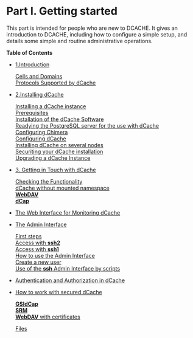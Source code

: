 
Part I. Getting started
========================


This part is intended for people who are new to DCACHE. It gives an introduction to DCACHE, including how to configure a simple setup, and details some simple and routine administrative operations.

**Table of Contents**  
* [1.Introduction](intro.md)  
      
     [Cells and Domains](https://www.dcache.org/manuals/Book-2.16/start/intro-cells-domains-fhs.shtml)  
     [Protocols Supported by dCache](https://www.dcache.org/manuals/Book-2.16/start/intro-protos-fhs.shtml) 
   
   
* [2.Installing dCache](install.md)   
   
   
     [Installing a dCache instance](https://www.dcache.org/manuals/Book-2.16/start/in-install-fhs.shtml)   
     [Prerequisites](https://www.dcache.org/manuals/Book-2.16/start/in-install-fhs.shtml#in-install-prerequisites)  
     [Installation of the dCache Software](https://www.dcache.org/manuals/Book-2.16/start/in-install-fhs.shtml#in-install-installation)  
     [Readying the PostgreSQL server for the use with dCache](https://www.dcache.org/manuals/Book-2.16/start/in-install-fhs.shtml#in-install-postgres)  
     [Configuring Chimera](https://www.dcache.org/manuals/Book-2.16/start/in-install-fhs.shtml#in-install-chimera)  
     [Configuring dCache](https://www.dcache.org/manuals/Book-2.16/start/in-install-fhs.shtml#in-install-configure)  
     [Installing dCache on several nodes](https://www.dcache.org/manuals/Book-2.16/start/in-install-fhs.shtml#in-install-multinode)  
     [Securiting your dCache installation](https://www.dcache.org/manuals/Book-2.16/start/in-securing-fhs.shtml)  
     [Upgrading a dCache Instance](https://www.dcache.org/manuals/Book-2.16/start/in-upgrade-fhs.shtml)  
   
   
* [3. Getting in Touch with dCache](intouch.md)  
     
     [Checking the Functionality](https://www.dcache.org/manuals/Book-2.16/start/intouch-client-fhs.shtml)  
     [dCache without mounted namespace](https://www.dcache.org/manuals/Book-2.16/start/intouch-client-fhs.shtml#dcache-unmounted)  
     [**WebDAV**](https://www.dcache.org/manuals/Book-2.16/start/intouch-client-fhs.shtml#intouch-client-webdav)  
     [**dCap**](https://www.dcache.org/manuals/Book-2.16/start/intouch-client-fhs.shtml#intouch-client-dcap)  
      
 * [The Web Interface for Monitoring dCache](https://www.dcache.org/manuals/Book-2.16/start/intouch-web-fhs.shtml)    
 * [The Admin Interface](https://www.dcache.org/manuals/Book-2.16/start/intouch-admin-fhs.shtml)    
   
     [First steps](https://www.dcache.org/manuals/Book-2.16/start/intouch-admin-fhs.shtml#intouch-admin-first-steps)    
     [Access with **ssh2**](https://www.dcache.org/manuals/Book-2.16/start/intouch-admin-fhs.shtml#intouch-admin-ssh2)  
     [Access with **ssh1**](https://www.dcache.org/manuals/Book-2.16/start/intouch-admin-fhs.shtml#intouch-admin-ssh1)  
     [How to use the Admin Interface](https://www.dcache.org/manuals/Book-2.16/start/intouch-admin-fhs.shtml#idp27209328)    
     [Create a new user](https://www.dcache.org/manuals/Book-2.16/start/intouch-admin-fhs.shtml#intouch-admin-new-user)    
     [Use of the **ssh** Admin Interface by scripts](https://www.dcache.org/manuals/Book-2.16/start/intouch-admin-fhs.shtml#idp27345088)    
   
   
* [Authentication and Authorization in dCache](https://www.dcache.org/manuals/Book-2.16/start/intouch-certificates-fhs.shtml)    
* [How to work with secured dCache](https://www.dcache.org/manuals/Book-2.16/start/intouch-sec-dcache-fhs.shtml)   
   
     [**GSIdCap**](https://www.dcache.org/manuals/Book-2.16/start/intouch-sec-dcache-fhs.shtml#intouch-client-gsidcap)    
     [**SRM**](https://www.dcache.org/manuals/Book-2.16/start/intouch-sec-dcache-fhs.shtml#intouch-client-srm)    
     [**WebDAV** with certificates](https://www.dcache.org/manuals/Book-2.16/start/intouch-sec-dcache-fhs.shtml#intouch-client-https)  
   
   
   [Files](https://www.dcache.org/manuals/Book-2.16/start/intouch-files-fhs.shtml)  
